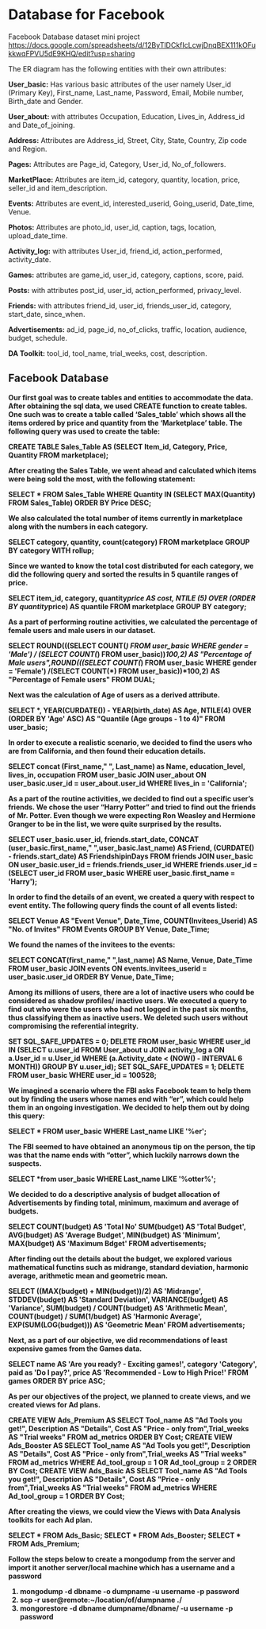 # Database for Facebook
Facebook Database dataset mini project
https://docs.google.com/spreadsheets/d/12ByTlDCkfIcLcwjDnqBEX111kOFukkwqFPVU5dE9KHQ/edit?usp=sharing


The ER diagram has the following entities with their own attributes:

<b>User_basic:</b> Has various basic attributes of the user namely User_id (Primary Key), First_name, Last_name, Password, Email, Mobile number, Birth_date and Gender.

<b>User_about:</b> with attributes Occupation, Education, Lives_in, Address_id and Date_of_joining.

<b>Address:</b> Attributes are Address_id, Street, City, State, Country, Zip code and Region.

<b>Pages:</b> Attributes are Page_id, Category, User_id, No_of_followers.

<b>MarketPlace:</b> Attributes are item_id, category, quantity, location, price, seller_id and item_description.

<b>Events:</b> Attributes are event_id, interested_userid, Going_userid, Date_time, Venue.

<b>Photos:</b> Attributes are photo_id, user_id, caption, tags, location, upload_date_time. 

<b>Activity_log:</b> with attributes User_id, friend_id, action_performed, activity_date.

<b>Games:</b> attributes are game_id, user_id, category, captions, score, paid.

<b>Posts:</b> with attributes post_id, user_id, action_performed, privacy_level.

<b>Friends:</b> with attributes friend_id, user_id, friends_user_id, category, start_date, since_when.

<b>Advertisements:</b> ad_id, page_id, no_of_clicks, traffic, location, audience, budget, schedule.

<b>DA Toolkit:</b> tool_id, tool_name, trial_weeks, cost, description.



## Facebook Database
<b>Our first goal was to create tables and entities to accommodate the data. 
After obtaining the sql data, we used CREATE function to create tables. 
One such was to create a table called ‘Sales_table’ which shows all the items ordered by price and quantity from the ‘Marketplace’ table. 
<b>The following query was used to create the table:</b>
  
  
CREATE TABLE Sales_Table AS (SELECT Item_id, Category, Price, Quantity FROM marketplace);



<b> After creating the Sales Table, 
 we went ahead and calculated which items were being sold the most, with the following statement:
</b>


SELECT * FROM Sales_Table 
WHERE Quantity IN (SELECT MAX(Quantity) FROM Sales_Table)
ORDER BY Price DESC;


<b> We also calculated the total number of items currently in marketplace along with the numbers in each category.
</b>


SELECT category, quantity, count(category) FROM marketplace GROUP BY category WITH rollup;


<b>Since we wanted to know the total cost distributed for each category, 
we did the following query and sorted the results in 5 quantile ranges of price.
</b>


SELECT item_id, category, quantity*price AS cost, NTILE (5) OVER (ORDER BY quantity*price) AS quantile FROM marketplace GROUP BY category;



<b> As a part of performing routine activities, we calculated the percentage of female users and male users in our dataset.
</b>


SELECT ROUND(((SELECT COUNT(*) FROM user_basic WHERE gender = 'Male') /
(SELECT COUNT(*) FROM user_basic))*100,2) AS "Percentage of Male users",ROUND(((SELECT COUNT(*) FROM user_basic WHERE gender = 'Female')
/(SELECT COUNT(*) FROM user_basic))*100,2) AS "Percentage of Female users" FROM DUAL;



<b>Next was the calculation of Age of users as a derived attribute.
</b>


SELECT *, YEAR(CURDATE()) - YEAR(birth_date) AS Age, NTILE(4) OVER (ORDER BY 'Age' ASC) AS "Quantile (Age groups - 1 to 4)" FROM user_basic;

<b> In order to execute a realistic scenario, we decided to find the users who are from California, and then found their education details.
</b>


SELECT concat (First_name," ", Last_name) as Name, education_level, lives_in, occupation FROM user_basic JOIN user_about ON user_basic.user_id = user_about.user_id WHERE lives_in = 'California';


<b> As a part of the routine activities, we decided to find out a specific user’s friends. 
We chose the user “Harry Potter” and tried to find out the friends of Mr. Potter. 
Even though we were expecting Ron Weasley and Hermione Granger to be in the list, we were quite surprised by the results. 
</b>
  
  
SELECT user_basic.user_id, friends.start_date, CONCAT (user_basic.first_name," ",user_basic.last_name) AS Friend, (CURDATE() - friends.start_date) AS FriendshipinDays FROM friends JOIN user_basic ON user_basic.user_id = friends.friends_user_id WHERE friends.user_id = (SELECT user_id FROM user_basic WHERE user_basic.first_name = 'Harry');



<b> In order to find the details of an event, 
we created a query with respect to event entity. 
The following query finds the count of all events listed:
</b>


SELECT Venue AS "Event Venue", Date_Time, COUNT(Invitees_Userid) AS "No. of Invites" FROM Events GROUP BY Venue, Date_Time;


<b> We found the names of the invitees to the events:
</b>


SELECT CONCAT(first_name," ",last_name) AS Name, Venue, Date_Time   FROM user_basic JOIN events ON events.invitees_userid = user_basic.user_id ORDER BY Venue, Date_Time;



<b>Among its millions of users, there are a lot of inactive users who could be considered as shadow profiles/ inactive users. 
We executed a query to find out who were the users who had not logged in the past six months, thus classifying them as inactive users. 
We deleted such users without compromising the referential integrity. 
</b>



SET SQL_SAFE_UPDATES = 0;
DELETE FROM user_basic WHERE user_id IN
(SELECT u.user_id FROM User_about u JOIN activity_log a ON a.User_id = u.User_id
WHERE (a.Activity_date < (NOW() - INTERVAL 6 MONTH)) GROUP BY u.user_id);
SET SQL_SAFE_UPDATES = 1;
DELETE FROM user_basic WHERE user_id = 100528;



<b> We imagined a scenario where the FBI asks Facebook team to help them out by finding the users whose names end with “er”, 
which could help them in an ongoing investigation. 
We decided to help them out by doing this query:
</b>


SELECT * FROM user_basic WHERE Last_name LIKE '%er';


<b> The FBI seemed to have obtained an anonymous tip on the person, the tip was that the name ends with “otter”, 
 which luckily narrows down the suspects.
</b>


SELECT *from user_basic WHERE Last_name LIKE '%otter%';



<b> We decided to do a descriptive analysis of budget 
allocation of Advertisements by finding total, minimum, maximum and average of budgets.
</b>


SELECT COUNT(budget) AS 'Total No' SUM(budget) AS 'Total Budget', AVG(budget) AS 'Average Budget', MIN(budget) AS 'Minimum', MAX(budget) AS 'Maximum Bdget' FROM advertisements;


<b>After finding out the details about the budget, we explored various mathematical functins such as midrange, standard deviation, harmonic average, arithmetic mean and geometric mean.        </b>                                                                                                                                                                                                                                                                                         


SELECT ((MAX(budget) + MIN(budget))/2) AS 'Midrange', STDDEV(budget) AS 'Standard Deviation',  VARIANCE(budget) AS 'Variance', SUM(budget) / COUNT(budget) AS 'Arithmetic Mean', COUNT(budget) / SUM(1/budget) AS 'Harmonic Average', EXP(SUM(LOG(budget))) AS 'Geometric Mean' FROM advertisements;


<b> Next, as a part of our objective, we did recommendations of least expensive games from the Games data.
</b>



SELECT name AS 'Are you ready? - Exciting games!', category 'Category', paid as 'Do I pay?', price AS 'Recommended - Low to High Price!' FROM games ORDER BY price ASC;


<b> As per our objectives of the project, we planned to create views, and we created views for Ad plans.
</b>


CREATE VIEW Ads_Premium AS SELECT Tool_name AS "Ad Tools you get!", Description AS "Details",  Cost AS "Price - only from",Trial_weeks AS "Trial weeks" FROM ad_metrics ORDER BY Cost;
CREATE VIEW Ads_Booster AS SELECT Tool_name AS "Ad Tools you get!", Description AS "Details",  Cost AS "Price - only from",Trial_weeks AS "Trial weeks" FROM ad_metrics WHERE Ad_tool_group = 1 OR Ad_tool_group = 2 ORDER BY Cost;
CREATE VIEW Ads_Basic AS SELECT Tool_name AS "Ad Tools you get!", Description AS "Details",  Cost AS "Price - only from",Trial_weeks AS "Trial weeks" FROM ad_metrics WHERE Ad_tool_group = 1 ORDER BY Cost;



<b> After creating the views, we could view the Views with Data Analysis toolkits for each Ad plan.
</b>


SELECT * FROM Ads_Basic;
SELECT * FROM Ads_Booster;
SELECT * FROM Ads_Premium;


Follow the steps below to create a mongodump from the server and import it another server/local machine which has a username and a password

1. mongodump -d dbname -o dumpname -u username -p password
2. scp -r user@remote:~/location/of/dumpname ./
3. mongorestore -d dbname dumpname/dbname/ -u username -p password

